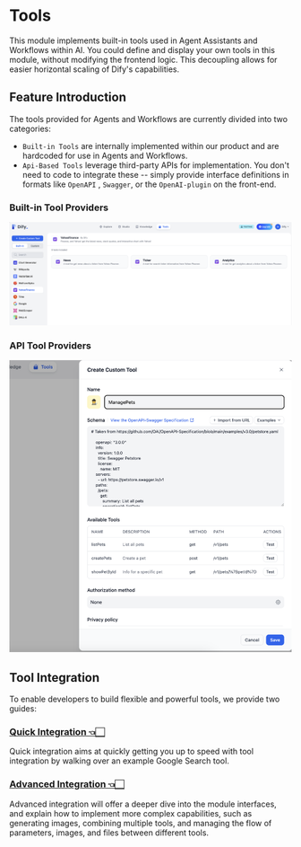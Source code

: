# Tools

This module implements built-in tools used in Agent Assistants and Workflows within AI. You could define and display your own tools in this module, without modifying the frontend logic. This decoupling allows for easier horizontal scaling of Dify's capabilities.

## Feature Introduction

The tools provided for Agents and Workflows are currently divided into two categories:
- `Built-in Tools` are internally implemented within our product and are hardcoded for use in Agents and Workflows. 
- `Api-Based Tools`  leverage third-party APIs for implementation. You don't need to code to integrate these -- simply provide interface definitions in formats like `OpenAPI` , `Swagger`, or the `OpenAI-plugin` on the front-end.

### Built-in Tool Providers
![Alt text](docs/zh_Hans/images/index/image.png)

### API Tool Providers
![Alt text](docs/zh_Hans/images/index/image-1.png)

## Tool Integration

To enable developers to build flexible and powerful tools, we provide two guides:

### [Quick Integration 👈🏻](./docs/en_US/tool_scale_out.md)
Quick integration aims at quickly getting you up to speed with tool integration by walking over an example Google Search tool.

### [Advanced Integration 👈🏻](./docs/en_US/advanced_scale_out.md)
Advanced integration will offer a deeper dive into the module interfaces, and explain how to implement more complex capabilities, such as generating images, combining multiple tools, and managing the flow of parameters, images, and files between different tools.